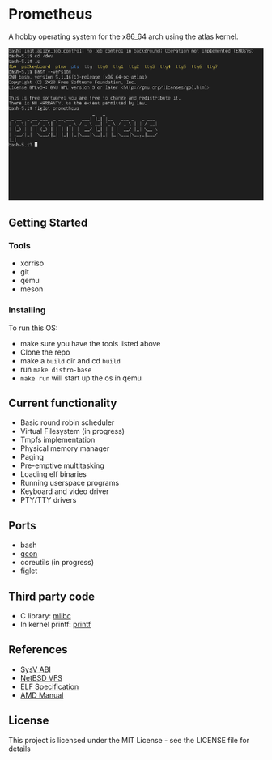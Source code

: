 # Prometheus

A hobby operating system for the x86\_64 arch using the atlas kernel.

![screenshot](screenshot.png)

## Getting Started

### Tools

* xorriso
* git
* qemu
* meson


### Installing

To run this OS:

* make sure you have the tools listed above
* Clone the repo
* make a `build` dir and cd `build`
* run `make distro-base` 
* `make run` will start up the os in qemu

## Current functionality

* Basic round robin scheduler
* Virtual Filesystem (in progress)
* Tmpfs implementation
* Physical memory manager
* Paging
* Pre-emptive multitasking
* Loading elf binaries
* Running userspace programs
* Keyboard and video driver
* PTY/TTY drivers

## Ports
* bash
* [gcon](https://github.com/streaksu/gcon)
* coreutils (in progress)
* figlet


## Third party code
- C library: [mlibc](https://github.com/managarm/mlibc)
- In kernel printf:  [printf](https://github.com/mpaland/printf)

## References

- [SysV ABI](https://refspecs.linuxbase.org/elf/x86_64-abi-0.99.pdf)
- [NetBSD VFS](https://man.netbsd.org/vfs.9)
- [ELF Specification](https://refspecs.linuxfoundation.org/elf/elf.pdf)
- [AMD Manual](https://www.amd.com/system/files/TechDocs/24593.pdf)

## License

This project is licensed under the MIT License - see the LICENSE file for details

